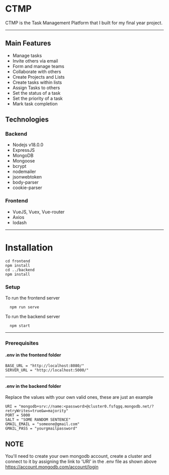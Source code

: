 # CTMP
CTMP is the Task Management Platform that I built for my final year project. 

***

## Main Features

  * Manage tasks
  * Invite others via email
  * Form and manage teams
  * Collaborate with others
  * Create Projects and Lists
  * Create tasks within lists
  * Assign Tasks to others
  * Set the status of a task
  * Set the priority of a task
  * Mark task completion

## Technologies
  ### Backend
  * Nodejs v18.0.0
  * ExpressJS
  * MongoDB
  * Mongoose
  * bcrypt
  * nodemailer
  * jsonwebtoken
  * body-parser
  * cookie-parser
  ### Frontend
  * VueJS, Vuex, Vue-router
  * Axios
  * lodash
***
# Installation
```
cd frontend
npm install
cd ../backend
npm install 

```
### Setup

To run the frontend server
```
  npm run serve
```
To run the backend server
```
  npm start
```
***
### Prerequisites
#### .env in the frontend folder
```
BASE_URL = "http://localhost:8080/"
SERVER_URL = "http://localhost:5000/"
```
***

#### .env in the backend folder
Replace the values with your own valid ones, these are just an example
```
URI = "mongodb+srv://name:<password>@cluster0.fsfqgq.mongodb.net/?retryWrites=true&w=majority"
PORT = 5000
SALT = "SOME RANDOM SENTENCE"
GMAIL_EMAIL = "someone@gmail.com"
GMAIL_PASS = "yourgmailpassword"
```
NOTE
---
You'll need to create your own mongodb account, create a cluster and connect to it by assigning the link to 'URI' in the .env file as shown above
https://account.mongodb.com/account/login
